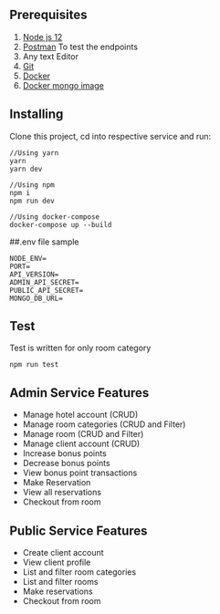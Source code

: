 ## Prerequisites
1. [Node js 12](https://nodejs.org/en/download/)
2. [Postman](https://www.getpostman.com/) To test the endpoints
3. Any text Editor
4. [Git](https://git-scm.com/downloads)
5. [Docker](https://docs.docker.com/)
6. [Docker mongo image](https://hub.docker.com/_/mongo)

## Installing

Clone this project, cd into respective service and run:

```shell
//Using yarn
yarn
yarn dev

//Using npm
npm i
npm run dev

//Using docker-compose
docker-compose up --build
```
##.env file sample
```
NODE_ENV=
PORT=
API_VERSION=
ADMIN_API_SECRET=
PUBLIC_API_SECRET=
MONGO_DB_URL=
```

## Test
Test is written for only room category 
```shell
npm run test
```

## Admin Service Features
- Manage hotel account (CRUD)
- Manage room categories (CRUD and Filter)
- Manage room (CRUD and Filter)
- Manage client account (CRUD)
- Increase bonus points 
- Decrease bonus points
- View bonus point transactions
- Make Reservation
- View all reservations
- Checkout from room

## Public Service Features
- Create client account
- View client profile
- List and filter room categories
- List and filter rooms
- Make reservations
- Checkout from room

